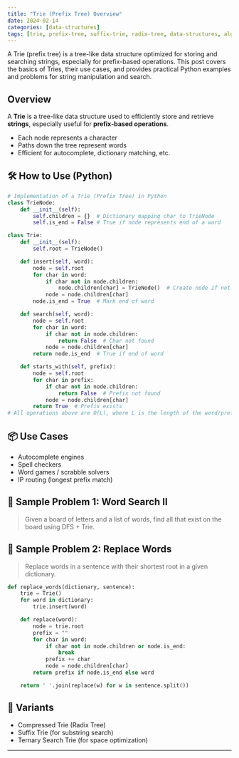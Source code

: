 ```yaml
---
title: "Trie (Prefix Tree) Overview"
date: 2024-02-14
categories: [data-structures]
tags: [trie, prefix-tree, suffix-trie, radix-tree, data-structures, algorithms, python, coding-interview, leetcode, tutorial, guide, programming, autocomplete, spell-check, string-search, problem-solving, big-o, time-complexity, word-games, ip-routing]
---
```


A Trie (prefix tree) is a tree-like data structure optimized for storing and searching strings, especially for prefix-based operations. This post covers the basics of Tries, their use cases, and provides practical Python examples and problems for string manipulation and search.

## Overview
A **Trie** is a tree-like data structure used to efficiently store and retrieve **strings**, especially useful for **prefix-based operations**.

- Each node represents a character
- Paths down the tree represent words
- Efficient for autocomplete, dictionary matching, etc.

## 🛠️ How to Use (Python)

```python
# Implementation of a Trie (Prefix Tree) in Python
class TrieNode:
    def __init__(self):
        self.children = {}  # Dictionary mapping char to TrieNode
        self.is_end = False # True if node represents end of a word

class Trie:
    def __init__(self):
        self.root = TrieNode()

    def insert(self, word):
        node = self.root
        for char in word:
            if char not in node.children:
                node.children[char] = TrieNode()  # Create node if not present
            node = node.children[char]
        node.is_end = True  # Mark end of word

    def search(self, word):
        node = self.root
        for char in word:
            if char not in node.children:
                return False  # Char not found
            node = node.children[char]
        return node.is_end  # True if end of word

    def starts_with(self, prefix):
        node = self.root
        for char in prefix:
            if char not in node.children:
                return False  # Prefix not found
            node = node.children[char]
        return True  # Prefix exists
# All operations above are O(L), where L is the length of the word/prefix
```

## 📦 Use Cases
- Autocomplete engines
- Spell checkers
- Word games / scrabble solvers
- IP routing (longest prefix match)

## 📘 Sample Problem 1: Word Search II
> Given a board of letters and a list of words, find all that exist on the board using DFS + Trie.

## 📘 Sample Problem 2: Replace Words
> Replace words in a sentence with their shortest root in a given dictionary.

```python
def replace_words(dictionary, sentence):
    trie = Trie()
    for word in dictionary:
        trie.insert(word)

    def replace(word):
        node = trie.root
        prefix = ""
        for char in word:
            if char not in node.children or node.is_end:
                break
            prefix += char
            node = node.children[char]
        return prefix if node.is_end else word

    return ' '.join(replace(w) for w in sentence.split())
```

## 🔁 Variants
- Compressed Trie (Radix Tree)
- Suffix Trie (for substring search)
- Ternary Search Trie (for space optimization)

---
